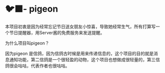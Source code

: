 

# 🐦‍⬛- pigeon

本项目初衷是因为经常忘记节日送女朋友小惊喜，导致她经常生气，所有打算写一个节日提醒器，用Server酱的免费服务来发送提醒。









为什么项目叫pigeon？

因为pigeon 是信鸽，因为信鸽古时候是用来传递信息的，这个项目的目的就是消息通知功能，第二信鸽是一个很轻盈的动物，这个项目也想做成很轻量的，第三信鸽很会咕咕，代表作者也很咕咕。
